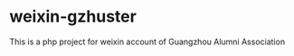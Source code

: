 weixin-gzhuster
===============

This is a php project for weixin account of Guangzhou Alumni Association

